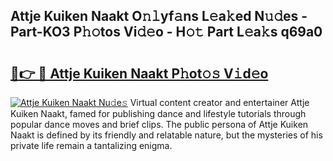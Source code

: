 ## Attje Kuiken Naakt O𝚗𝚕yf𝚊ns L𝚎a𝚔ed N𝚞𝚍es - Part-KO3 P𝚑𝚘tos Vi𝚍𝚎o - H𝚘𝚝 Part L𝚎a𝚔s q69a0

# <h2><a href="http://kf8mvz.oniu.top/?m=Attje+Kuiken+Naakt">🔗👉 🔴 Attje Kuiken Naakt P𝚑ot𝚘𝚜 V𝚒d𝚎o</a></h2>

[![Attje Kuiken Naakt Nu𝚍e𝚜](https://i.imgur.com/0qMVB7G.gif)](http://kf8mvz.oniu.top/?m=Attje+Kuiken+Naakt)
Virtual content creator and entertainer Attje Kuiken Naakt, famed for publishing dance and lifestyle tutorials through popular dance moves and brief clips. The public persona of Attje Kuiken Naakt is defined by its friendly and relatable nature, but the mysteries of his private life remain a tantalizing enigma.  
